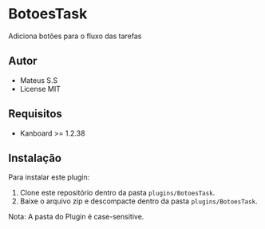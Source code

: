 BotoesTask
==============================

Adiciona botões para o fluxo das tarefas

Autor
------

- Mateus S.S
- License MIT

Requisitos
------------

- Kanboard >= 1.2.38

Instalação
------------

Para instalar este plugin:

1. Clone este repositório dentro da pasta `plugins/BotoesTask`.
2. Baixe o arquivo zip e descompacte dentro da pasta `plugins/BotoesTask`.

Nota: A pasta do Plugin é case-sensitive.

